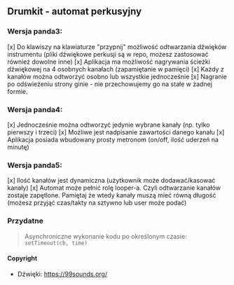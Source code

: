 ## Drumkit - automat perkusyjny

### Wersja panda3:
[x] Do klawiszy na klawiaturze "przypnij" możliwość odtwarzania dźwięków instrumentu (pliki dźwiękowe perkusji są w repo, możesz zastosować również dowolne inne)
[x] Aplikacja ma możliwość nagrywania ścieżki dźwiękowej na 4 osobnych kanałach (zapamiętanie w pamięci)
[x] Każdy z kanałów można odtworzyć osobno lub wszystkie jednocześnie
[x] Nagranie po odświeżeniu strony ginie - nie przechowujemy go na stałe w żadnej formie.
### Wersja panda4:
[x] Jednocześnie można odtworzyć jedynie wybrane kanały (np. tylko pierwszy i trzeci)
[x] Możliwe jest nadpisanie zawartości danego kanału
[x] Aplikacja posiada wbudowany prosty metronom (on/off, ilość uderzeń na minutę)
### Wersja panda5:
[x] Ilość kanałów jest dynamiczna (użytkownik może dodawać/kasować kanały)
[x] Automat może pełnić rolę looper-a. Czyli odtwarzanie kanałów zostaje zapętlone. Pamiętaj że wtedy kanały muszą mieć równą długość (możesz przyjąć czas/takty na sztywno lub user może podać)


### Przydatne
> Asynchroniczne wykonanie kodu po określonym czasie:
> ```setTimeout(cb, time)```

#### Copyright
- Dźwięki: https://99sounds.org/